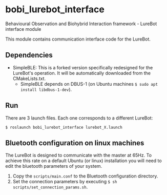 # bobi_lurebot_interface
Behavioural Observation and Biohybrid Interaction framework - LureBot interface module

This module contains communication interface code for the LureBot.

## Dependencies

- SimpleBLE: This is a forked version specifically redesigned for the LureBot's operation. It will be automatically downloaded from the CMakeLists.txt.
  - SimpleBLE depends on DBUS-1 (on Ubuntu machines ``$ sudo apt install libdbus-1-dev``).

## Run
There are 3 launch files. Each one corresponds to a different LureBot:

``$ roslaunch bobi_lurebot_interface lurebot_X.launch``

## Bluetooth configuration on linux machines

The LureBot is designed to communicate with the master at 65Hz. To achieve this rate on a default Ubuntu (or linux) installation you will need to edit the bluetooth parameters of your system.

1. Copy the `scripts/main.conf` to the Bluetooth configuration directory.
2. Set the connection parameters by executing ``$ sh scripts/set_connection_params.sh``.
